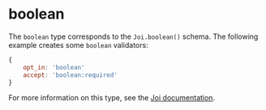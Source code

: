 # boolean

The `boolean` type corresponds to the `Joi.boolean()` schema. The following example creates some `boolean` validators:

```js
{
    opt_in: 'boolean'
    accept: 'boolean:required'
}
```

For more information on this type, see the [Joi documentation](https://github.com/hapijs/joi/blob/v8/API.md).
